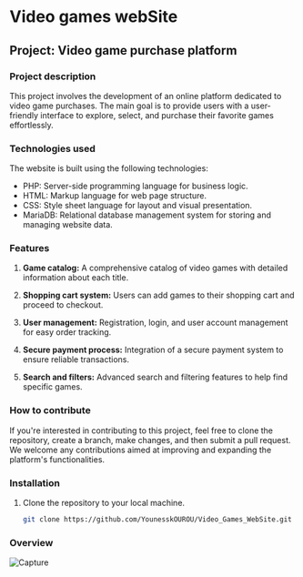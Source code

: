 # Video games webSite

## Project: Video game purchase platform

### Project description

This project involves the development of an online platform dedicated to video game purchases. The main goal is to provide users with a user-friendly interface to explore, select, and purchase their favorite games effortlessly.

### Technologies used

The website is built using the following technologies:
- PHP: Server-side programming language for business logic.
- HTML: Markup language for web page structure.
- CSS: Style sheet language for layout and visual presentation.
- MariaDB: Relational database management system for storing and managing website data.

### Features

1. **Game catalog:** A comprehensive catalog of video games with detailed information about each title.

2. **Shopping cart system:** Users can add games to their shopping cart and proceed to checkout.

3. **User management:** Registration, login, and user account management for easy order tracking.

4. **Secure payment process:** Integration of a secure payment system to ensure reliable transactions.

5. **Search and filters:** Advanced search and filtering features to help find specific games.

### How to contribute

If you're interested in contributing to this project, feel free to clone the repository, create a branch, make changes, and then submit a pull request. We welcome any contributions aimed at improving and expanding the platform's functionalities.

### Installation

1. Clone the repository to your local machine.
   ```bash
   git clone https://github.com/YounesskOUROU/Video_Games_WebSite.git

### Overview

![Capture](Capture.JPG)
